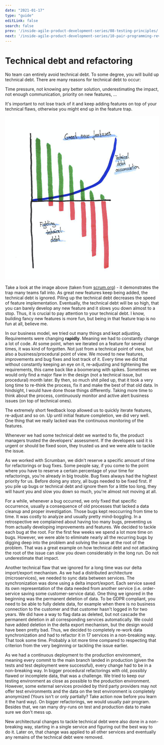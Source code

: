 ```yaml
---
date: "2021-01-17"
type: "guide"
editLink: false
search: false
prev: '/inside-agile-product-development-series/08-testing-principles/'
next: '/inside-agile-product-development-series/10-pair-programming-reviews/'
---
```


# Technical debt and refactoring

No team can entirely avoid technical debt.
To some degree, you will build up technical debt.
There are many reasons for technical debt to occur:

Time pressure, not knowing any better solution, underestimating the impact, not enough communication, priority on new features, ...

It's important to not lose track of it and keep adding features on top of your technical flaws, otherwise you might end up in the feature trap.

![Image taken from scrum.org](./debt.png)

Take a look at the image above (taken from [scrum.org](https://www.scrum.org/resources/blog/technical-debt-product-owners)) - it demonstrates the trap many teams fall into.
As great new features keep being added, the technical debt is ignored.
Piling up the technical debt decreases the speed of feature implementation.
Eventually, the technical debt will be so high, that you can barely develop any new feature and it slows you down almost to a stop.
Thus, it is crucial to pay attention to your technical debt.
I know, building fancy new features is more fun, but being in that feature trap is no fun at all, believe me.

In our business model, we tried out many things and kept adjusting.
Requirements were changing **rapidly**.
Meaning we had to constantly change a lot of code.
At some point, when we iterated on a feature for several times, it was kind of forgotten.
Not just from a technical point of view, but also a business/procedural point of view.
We moved to new features, improvements and bug fixes and lost track of it.
Every time we did that without constantly keeping an eye on it, re-adjusting and tightening the requirements, this came back like a boomerang with spikes.
Sometimes we would only find a major flaw in the design (not a technical issue, but procedural) month later.
By then, so much shit piled up, that it took a very long time to re-think the process, fix it and make the best of that old data.
In hindsight, I would have done those things differently.
Taking more time to think about the process, continuously monitor and active alert business issues (on top of technical ones).

The extremely short feedback loop allowed us to quickly iterate features, re-adjust and so on.
Up until initial feature completion, we did very well.
One thing that we really lacked was the continuous monitoring of the features.

Whenever we had some technical debt we wanted to fix, the product managers trusted the developers' assessment.
If the developers said it is urgent or should be fixed soon, they trusted us and we were able to tackle the issue.

As we worked with Scrumban, we didn't reserve a specific amount of time for refactorings or bug fixes.
Some people say, if you come to the point where you have to reserve a certain percentage of your time for refactorings, you're already in big trouble.
Bug fixes always had the highest priority for us.
Before doing any story, all bugs needed to be fixed first.
If you pile up bugs or technical debt and ignore them for a little too long, they will haunt you and slow you down so much, you're almost not moving at all.

For a while, whenever a bug occurred, we only fixed that specific occurrence, usually a consequence of old processes that lacked a data cleanup and proper investigation.
Those bugs kept reoccurring from time to time.
It was costly to analyze and usually pretty mind-boggling.
In a retrospective we complained about having too many bugs, preventing us from actually developing improvements and features.
We decided to tackle each bug at the root.
For the first few weeks we spend a lot more time on bugs.
However, we were able to eliminate nearly all the recurring bugs by digging deep into the problem and solving the issue at the root of the problem.
That was a great example on how technical debt and not attacking the root of the issue can slow you down considerably in the long run.
Do not underestimate that impact.

Another technical flaw that we ignored for a long time was our delta import/export mechanism.
As we had a distributed architecture (microservices), we needed to sync data between services.
The synchronization was done using a delta import/export.
Each service saved its own representation of the data needed from another service (i.e. order-service saving some customer-service data).
One thing we ignored in the beginning was the permanent deletion of data.
To be GDPR compliant, you need to be able to fully delete data, for example when there is no business connection to the customer and that customer hasn't logged in for two years.
We did have a way to flag data as deleted, but not cascade the permanent deletion in all corresponding services automatically.
We could have added deletion in the delta export mechanism, but the design would have been pretty bad.
Thus, we decided to completely re-work data synchronization and had to refactor it in 17 services in a non-breaking way.
That took some time.
Probably a lot more time compared to respecting that criterion from the very beginning or tackling the issue earlier.

As we had a continuous deployment to the production environment, meaning every commit to the main branch landed in production (given the tests and test deployment were successful), every change had to be in a non-breaking way.
In bigger procedural refactorings with old, possibly flawed or incomplete data, that was a challenge.
We tried to keep our testing environment as close as possible to the production environment.
However, some external services provided by third party providers may not offer test environments and the data on the test environment is completely anonymized (Yours isn't or only partially? Take action now before you learn it the hard way).
On bigger refactorings, we would usually pair program.
Besides that, we ran many dry-runs on test and production data to make sure we don't mess up.

New architectural changes to tackle technical debt were also done in a non-breaking way, starting in a single service and figuring out the best way to do it.
Later on, that change was applied to all other services and eventually any remains of the technical debt were removed.